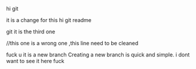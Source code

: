 hi git 

it is a change for this hi git readme

git it is the third one

//this one is a wrong one ,this line need to be cleaned

fuck u
it is a new branch 
Creating a new branch is quick and simple.
i dont want to see it here
fuck